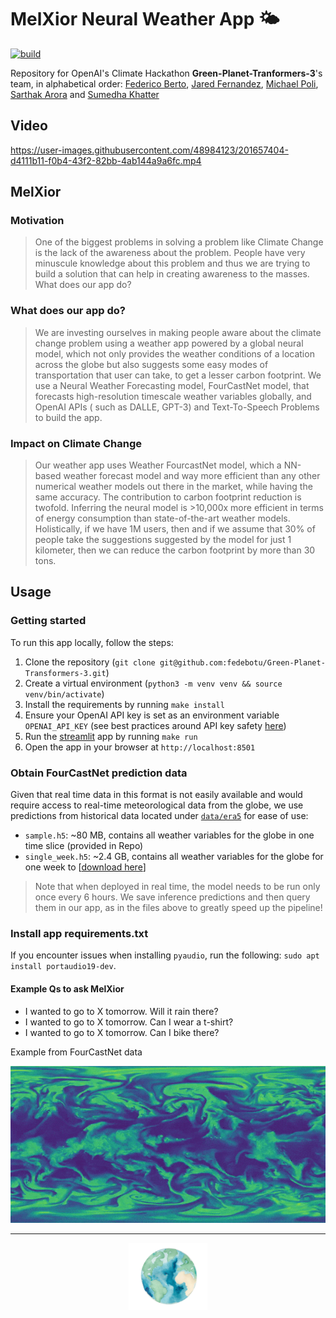 # MelXior Neural Weather App 🌤

[![build](https://github.com/fedebotu/Green-Planet-Transformers-3/actions/workflows/main.yml/badge.svg?branch=main)](https://github.com/fedebotu/Green-Planet-Transformers-3/actions/workflows/main.yml)

Repository for OpenAI's Climate Hackathon **Green-Planet-Tranformers-3**'s team, in alphabetical order: [Federico Berto](https://fedebotu.github.io/), [Jared Fernandez](https://www.jaredfern.com/), [Michael Poli](https://zymrael.github.io/), [Sarthak Arora](https://sarthakvarora.github.io/) and [Sumedha Khatter](https://www.linkedin.com/in/skhatter/)


## Video

https://user-images.githubusercontent.com/48984123/201657404-d4111b11-f0b4-43f2-82bb-4ab144a9a6fc.mp4





## MelXior
### Motivation
> One of the biggest problems in solving a problem like Climate Change is the lack of the awareness about the problem. People have very minuscule knowledge about this problem and thus we are trying to build a solution that can help in creating awareness to the masses.
What does our app do?

### What does our app do?
> We are investing ourselves in making people aware about the climate change problem using a weather app powered by a global neural model, which not only provides the weather conditions of a location across the globe but also suggests some easy modes of transportation that user can take, to get a lesser carbon footprint. We use a Neural Weather Forecasting model, FourCastNet model, that forecasts high-resolution timescale weather variables globally, and OpenAI APIs ( such as DALLE, GPT-3) and Text-To-Speech Problems to build the app.

### Impact on Climate Change
> Our weather app uses Weather FourcastNet model, which a NN-based weather forecast model and way more efficient than any other numerical weather models out there in the market, while having the same accuracy. The contribution to carbon footprint reduction is twofold. Inferring the neural model is >10,000x more efficient in terms of energy consumption than state-of-the-art weather models. Holistically, if we have 1M users, then and if we assume that 30% of people take the suggestions suggested by the model for just 1 kilometer, then we can reduce the carbon footprint by more than 30 tons.
## Usage

### Getting started 

To run this app locally, follow the steps:

1. Clone the repository (`git clone git@github.com:fedebotu/Green-Planet-Transformers-3.git`)
2. Create a virtual environment (`python3 -m venv venv && source venv/bin/activate`)
2. Install the requirements by running `make install`
3. Ensure your OpenAI API key is set as an environment variable `OPENAI_API_KEY` 
(see best practices around API key safety [here](https://help.openai.com/en/articles/5112595-best-practices-for-api-key-safety))
4. Run the [streamlit](https://streamlit.io/) app by running `make run`
5. Open the app in your browser at `http://localhost:8501`


### Obtain FourCastNet prediction data

Given that real time data in this format is not easily available and would require access to real-time meteorological data from the globe, we use predictions from historical data located under [`data/era5`](/data/era5) for ease of use:
- `sample.h5`: ~80 MB, contains all weather variables for the globe in one time slice (provided in Repo)
- `single_week.h5`: ~2.4 GB, contains all weather variables for the globe for one week to [[download here](https://drive.google.com/file/d/1vbR1O3Zf1fWDazs8r5n-Uoa31OLeIKeS/view?usp=sharing)]

> Note that when deployed in real time, the model needs to be run only once every 6 hours. We save inference predictions and then query them in our app, as in the files above to greatly speed up the pipeline!



### Install app requirements.txt

If you encounter issues when installing `pyaudio`, run the following: `sudo apt install portaudio19-dev`.

#### Example Qs to ask MelXior

* I wanted to go to X tomorrow. Will it rain there?
* I wanted to go to X tomorrow. Can I wear a t-shirt?
* I wanted to go to X tomorrow. Can I bike there?

<span class="caption">Example from FourCastNet data</span>
<div align="center">
  <img src="assets/rh.gif" alt="animated"/>
</div>

- - -


<div align="center">
<img src="assets/earth.png" alt="drawing" width="25%"/>
</div>
